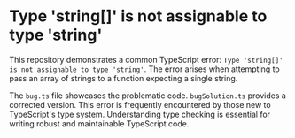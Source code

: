 # Type 'string[]' is not assignable to type 'string'

This repository demonstrates a common TypeScript error:  `Type 'string[]' is not assignable to type 'string'`.  The error arises when attempting to pass an array of strings to a function expecting a single string. 

The `bug.ts` file showcases the problematic code.  `bugSolution.ts` provides a corrected version.  This error is frequently encountered by those new to TypeScript's type system.  Understanding type checking is essential for writing robust and maintainable TypeScript code.